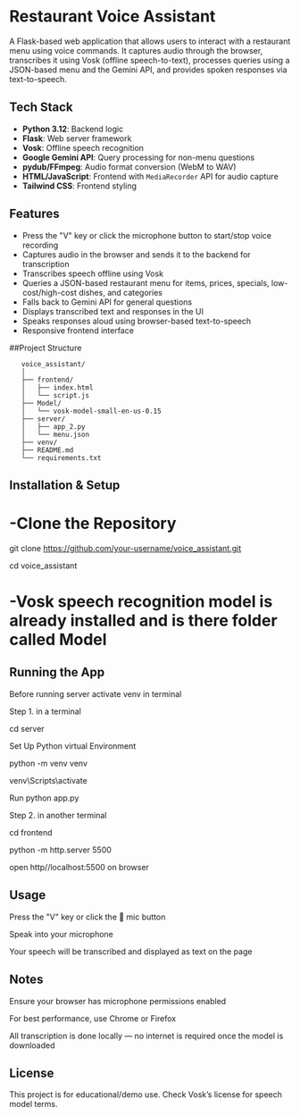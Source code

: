 # Restaurant Voice Assistant

A Flask-based web application that allows users to interact with a restaurant menu using voice commands. It captures audio through the browser, transcribes it using Vosk (offline speech-to-text), processes queries using a JSON-based menu and the Gemini API, and provides spoken responses via text-to-speech.

## Tech Stack
- **Python 3.12**: Backend logic
- **Flask**: Web server framework
- **Vosk**: Offline speech recognition
- **Google Gemini API**: Query processing for non-menu questions
- **pydub/FFmpeg**: Audio format conversion (WebM to WAV)
- **HTML/JavaScript**: Frontend with `MediaRecorder` API for audio capture
- **Tailwind CSS**: Frontend styling

## Features
- Press the "V" key or click the microphone button to start/stop voice recording
- Captures audio in the browser and sends it to the backend for transcription
- Transcribes speech offline using Vosk
- Queries a JSON-based restaurant menu for items, prices, specials, low-cost/high-cost dishes, and categories
- Falls back to Gemini API for general questions
- Displays transcribed text and responses in the UI
- Speaks responses aloud using browser-based text-to-speech
- Responsive frontend interface


##Project Structure

<!-- TREEVIEW START -->
    
       voice_assistant/
       │
       ├── frontend/
       │   ├── index.html
       │   └── script.js
       ├── Model/
       │   └── vosk-model-small-en-us-0.15 
       ├── server/
       │   ├── app_2.py
       │   └── menu.json
       ├── venv/
       ├── README.md
       └── requirements.txt


## Installation & Setup
# -Clone the Repository

git clone https://github.com/your-username/voice_assistant.git

cd voice_assistant

# -Vosk speech recognition model is already installed and is there folder called Model

## Running the App

Before running server activate venv in terminal

 Step 1. in a terminal

cd server

Set Up Python virtual Environment

python -m venv venv

venv\Scripts\activate

Run python app.py

 Step 2. in another terminal

cd frontend 

python -m http.server 5500

open http//localhost:5500 on browser
 
## Usage

Press the "V" key or click the 🎤 mic button

Speak into your microphone

Your speech will be transcribed and displayed as text on the page

## Notes

Ensure your browser has microphone permissions enabled

For best performance, use Chrome or Firefox

All transcription is done locally — no internet is required once the model is downloaded

## License

This project is for educational/demo use. Check Vosk’s license for speech model terms.
